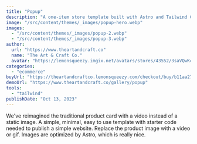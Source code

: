 ```yaml
---
title: "Popup"
description: "A one-item store template built with Astro and Tailwind CSS with a reimagined product card."
image: "/src/content/themes/_images/popup-hero.webp"
images:
  - "/src/content/themes/_images/popup-2.webp"
  - "/src/content/themes/_images/popup-3.webp"
author:
  url: "https://www.theartandcraft.co"
  name: "The Art & Craft Co."
  avatar: "https://lemonsqueezy.imgix.net/avatars/stores/43552/3saVQwKcZ5OzwOYRGyUhjmJRhUe6TiyyycMfETvu.png"
categories:
  - "ecommerce"
buyUrl: "https://theartandcraftco.lemonsqueezy.com/checkout/buy/b11aa27d-9c71-4e0a-8d27-ea0d7208383d"
demoUrl: "https://www.theartandcraft.co/gallery/popup"
tools:
  - "tailwind"
publishDate: "Oct 13, 2023"
---
```


<p>
  We've reimagined the traditional product card with a video instead of a static image. A simple,
  minimal, easy to use template with starter code needed to publish a simple website. Replace the
  product image with a video or gif. Images are optimized by Astro, which is really nice.
</p>
